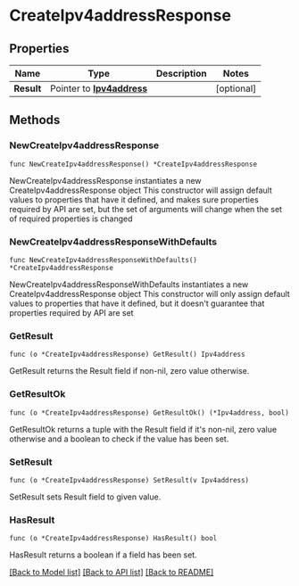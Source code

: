 # CreateIpv4addressResponse

## Properties

Name | Type | Description | Notes
------------ | ------------- | ------------- | -------------
**Result** | Pointer to [**Ipv4address**](Ipv4address.md) |  | [optional] 

## Methods

### NewCreateIpv4addressResponse

`func NewCreateIpv4addressResponse() *CreateIpv4addressResponse`

NewCreateIpv4addressResponse instantiates a new CreateIpv4addressResponse object
This constructor will assign default values to properties that have it defined,
and makes sure properties required by API are set, but the set of arguments
will change when the set of required properties is changed

### NewCreateIpv4addressResponseWithDefaults

`func NewCreateIpv4addressResponseWithDefaults() *CreateIpv4addressResponse`

NewCreateIpv4addressResponseWithDefaults instantiates a new CreateIpv4addressResponse object
This constructor will only assign default values to properties that have it defined,
but it doesn't guarantee that properties required by API are set

### GetResult

`func (o *CreateIpv4addressResponse) GetResult() Ipv4address`

GetResult returns the Result field if non-nil, zero value otherwise.

### GetResultOk

`func (o *CreateIpv4addressResponse) GetResultOk() (*Ipv4address, bool)`

GetResultOk returns a tuple with the Result field if it's non-nil, zero value otherwise
and a boolean to check if the value has been set.

### SetResult

`func (o *CreateIpv4addressResponse) SetResult(v Ipv4address)`

SetResult sets Result field to given value.

### HasResult

`func (o *CreateIpv4addressResponse) HasResult() bool`

HasResult returns a boolean if a field has been set.


[[Back to Model list]](../README.md#documentation-for-models) [[Back to API list]](../README.md#documentation-for-api-endpoints) [[Back to README]](../README.md)


